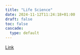 ```yaml
---
title: "Life Science"
date: 2024-11-12T11:24:18+01:00
draft: false
toc: false
cascade:
  type: default
---
```



[Link](../lifeScience/longevity) 